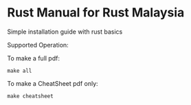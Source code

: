 # Rust Manual for Rust Malaysia

Simple installation guide with rust basics 



Supported Operation:

To make a full pdf:
```
make all
```


To make a CheatSheet pdf only:
```
make cheatsheet
```

